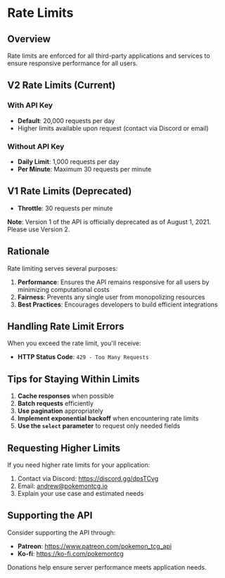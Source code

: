 # Rate Limits

## Overview

Rate limits are enforced for all third-party applications and services to ensure responsive performance for all users.

## V2 Rate Limits (Current)

### With API Key
- **Default**: 20,000 requests per day
- Higher limits available upon request (contact via Discord or email)

### Without API Key
- **Daily Limit**: 1,000 requests per day
- **Per Minute**: Maximum 30 requests per minute

## V1 Rate Limits (Deprecated)

- **Throttle**: 30 requests per minute

**Note**: Version 1 of the API is officially deprecated as of August 1, 2021. Please use Version 2.

## Rationale

Rate limiting serves several purposes:

1. **Performance**: Ensures the API remains responsive for all users by minimizing computational costs
2. **Fairness**: Prevents any single user from monopolizing resources
3. **Best Practices**: Encourages developers to build efficient integrations

## Handling Rate Limit Errors

When you exceed the rate limit, you'll receive:
- **HTTP Status Code**: `429 - Too Many Requests`

## Tips for Staying Within Limits

1. **Cache responses** when possible
2. **Batch requests** efficiently
3. **Use pagination** appropriately
4. **Implement exponential backoff** when encountering rate limits
5. **Use the `select` parameter** to request only needed fields

## Requesting Higher Limits

If you need higher rate limits for your application:

1. Contact via Discord: https://discord.gg/dpsTCvg
2. Email: andrew@pokemontcg.io
3. Explain your use case and estimated needs

## Supporting the API

Consider supporting the API through:
- **Patreon**: https://www.patreon.com/pokemon_tcg_api
- **Ko-fi**: https://ko-fi.com/pokemontcg

Donations help ensure server performance meets application needs.
